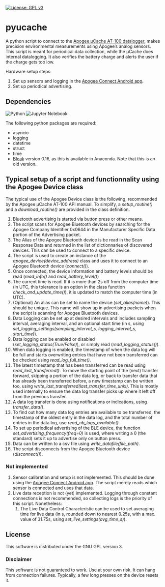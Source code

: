 [![License: GPL v3](https://img.shields.io/badge/License-GPLv3-blue.svg)](https://www.gnu.org/licenses/gpl-3.0)

# pyucache

A python script to connect to the [Apogee μCache AT-100 datalogger](https://www.apogeeinstruments.com/microcache-bluetooth-micro-logger/), makes precision environmental measurements using Apogee’s analog sensors. This script is meant for periodical data collection, while the μCache does internal datalogging. It also verifies the battery charge and alerts the user if the charge gets too low.

Hardware setup steps:
1. Set up sensors and logging in the [Apogee Connect Android app](https://play.google.com/store/apps/details?id=com.apogeeinstruments.apogeeconnect).
2. Set up periodical advertising.

## Dependencies

![Python](https://img.shields.io/badge/python-3670A0?style=for-the-badge&logo=python&logoColor=ffdd54)
![Jupyter Notebook](https://img.shields.io/badge/jupyter-%23FA0F00.svg?style=for-the-badge&logo=jupyter&logoColor=white)

The following python packages are required:

<!--  - Pandas-->
<!--  - Numpy-->
  - asyncio
  - logging
  - datetime
  - struct
  - time
  - [Bleak](https://github.com/hbldh/bleak) version 0.16, as this is available in Anaconda. Note that this is an old version.


## Typical setup of a script and functionnality using the Apogee Device class

The typical use of the Apogee Device class is the following, recommended by the Apogee μCache AT-100 API manual. To simplify, a *setup_routine()* and a *download_routine()* are provided in the class definition.

1. Bluetooth advertising is started via button press or other means.
2. The script scans for Apogee Bluetooth devices by searching for the Apogee Company Identifier 0x0644 in the Manufacturer Specific Data portion of the Advertising packet.
3. The Alias of the Apogee Bluetooth device is be read in the Scan Response Data and returned in the list of dictionnaries of discovered devices. This can be used to connect to a specific device.
4. The script is used to create an instance of the *apogee_device(device_address)* class and uses it to connect to an Apogee Bluetooth device (*connect()*).
5. Once connected, the device information and battery levels should be read (*read_info()* and *read_battery_level()*)
6. The current time is read. If it is more than 2s off from the computer time (in UTC, this tolerance is an option in the class function *check_and_update_time()*), it is updated to match the computer time (in UTC).
7. (Optional) An alias can be set to name the device (*set_alias(name)*). This should be unique. This name will show up in advertising packets when the script is scanning for Apogee Bluetooth devices.
8. Data Logging can be set up at desired intervals and includes sampling interval, averaging interval, and an optional start time (in s, using *set_logging_settings(sampling_interval_s, logging_interval_s, start_time)*).
9. Data logging can be enabled or disabled (*set_logging_status(True/False)*), or simply read (*read_logging_status()*).
10. When data logging is enabled, the timestamp of when the data log will be full and starts overwriting entries that have not been transferred can be checked using *read_log_full_time()*.
11. The latest timestamp that has been transferred can be read using *read_last_transferred()*. To move the starting point of the (next) transfer forward, skipping a portion of the data log, or back to transfer data that has already been transferred before, a new timestamp can be written too, using *write_last_transferred(last_transfer_time_unix)*. This is mostly used internally to ensure the data log transfer picks up where it left off from the previous transfer.
12. A data log transfer is done using notifications or indications, using *transfer_data()*.
13. To find out how many data log entries are available to be transferred, the timestamp of the oldest entry in the data log, and the total number of entries in the data log, use *read_nb_logs_available()*.
14. To set up periodical advertising of the BLE device, the function *set_advertising_frequency(freq=0)* is used, where writing a 0 (the standard) sets it up to advertise only on button press.
15. Data can be written to a csv file using *write_datafile(file_path)*.
16. The script disconnects from the Apogee Bluetooth device (*disconnect()*).

### Not implemented

1. Sensor calibration and setup is not implemented. This should be done using the [Apogee Connect Android app](https://play.google.com/store/apps/details?id=com.apogeeinstruments.apogeeconnect). The script merely reads which sensor is connected and uses that data.
2. Live data reception is not (yet) implemented. Logging through constant connections is not recommended, so collecting logs is the priority of this script. Nonetheless:
    1. The Live Data Control Characteristic can be used to set averaging time for live data (in s, rounded down to nearest 0.25s, with a max. value of 31.75s, using *set_live_settings(avg_time_s)*).

## License

This software is distributed under the GNU GPL version 3.

### Disclaimer

This software is not guaranteed to work. Use at your own risk. It can hang from connection failures. Typically, a few long presses on the device resets it.

